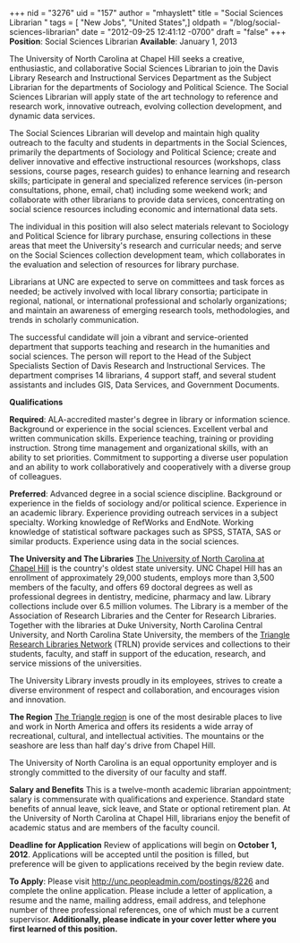 +++
nid = "3276"
uid = "157"
author = "mhayslett"
title = "Social Sciences Librarian "
tags = [ "New Jobs", "United States",]
oldpath = "/blog/social-sciences-librarian"
date = "2012-09-25 12:41:12 -0700"
draft = "false"
+++
**Position**: Social Sciences Librarian
**Available**: January 1, 2013

The University of North Carolina at Chapel Hill seeks a creative,
enthusiastic, and collaborative Social Sciences Librarian to join the
Davis Library Research and Instructional Services Department as the
Subject Librarian for the departments of Sociology and Political
Science. The Social Sciences Librarian will apply state of the art
technology to reference and research work, innovative outreach, evolving
collection development, and dynamic data services.

The Social Sciences Librarian will develop and maintain high quality
outreach to the faculty and students in departments in the Social
Sciences, primarily the departments of Sociology and Political Science;
create and deliver innovative and effective instructional resources
(workshops, class sessions, course pages, research guides) to enhance
learning and research skills; participate in general and specialized
reference services (in-person consultations, phone, email, chat)
including some weekend work; and collaborate with other librarians to
provide data services, concentrating on social science resources
including economic and international data sets.

The individual in this position will also select materials relevant to
Sociology and Political Science for library purchase, ensuring
collections in these areas that meet the University's research and
curricular needs; and serve on the Social Sciences collection
development team, which collaborates in the evaluation and selection of
resources for library purchase.

Librarians at UNC are expected to serve on committees and task forces as
needed; be actively involved with local library consortia; participate
in regional, national, or international professional and scholarly
organizations; and maintain an awareness of emerging research tools,
methodologies, and trends in scholarly communication.

The successful candidate will join a vibrant and service-oriented
department that supports teaching and research in the humanities and
social sciences. The person will report to the Head of the Subject
Specialists Section of Davis Research and Instructional Services. The
department comprises 14 librarians, 4 support staff, and several student
assistants and includes GIS, Data Services, and Government Documents.

**Qualifications**

**Required**:
ALA-accredited master's degree in library or information science.
Background or experience in the social sciences. Excellent verbal and
written communication skills. Experience teaching, training or providing
instruction. Strong time management and organizational skills, with an
ability to set priorities. Commitment to supporting a diverse user
population and an ability to work collaboratively and cooperatively with
a diverse group of colleagues.

**Preferred**:
Advanced degree in a social science discipline. Background or experience
in the fields of sociology and/or political science. Experience in an
academic library. Experience providing outreach services in a subject
specialty. Working knowledge of RefWorks and EndNote. Working knowledge
of statistical software packages such as SPSS, STATA, SAS or similar
products. Experience using data in the social sciences.

**The University and The Libraries**
[The University of North Carolina at Chapel Hill](http://www.unc.edu/)
is the country's oldest state university. UNC Chapel Hill has an
enrollment of approximately 29,000 students, employs more than 3,500
members of the faculty, and offers 69 doctoral degrees as well as
professional degrees in dentistry, medicine, pharmacy and law. Library
collections include over 6.5 million volumes. The Library is a member of
the Association of Research Libraries and the Center for Research
Libraries. Together with the libraries at Duke University, North
Carolina Central University, and North Carolina State University, the
members of the [Triangle Research Libraries
Network](http://www.trln.org/) (TRLN) provide services and collections
to their students, faculty, and staff in support of the education,
research, and service missions of the universities.

The University Library invests proudly in its employees, strives to
create a diverse environment of respect and collaboration, and
encourages vision and innovation.

**The Region**
[The Triangle region](http://triangle.citysearch.com/) is one of the
most desirable places to live and work in North America and offers its
residents a wide array of recreational, cultural, and intellectual
activities. The mountains or the seashore are less than half day's
drive from Chapel Hill.

The University of North Carolina is an equal opportunity employer and is
strongly committed to the diversity of our faculty and staff.

**Salary and Benefits**
This is a twelve-month academic librarian appointment; salary is
commensurate with qualifications and experience. Standard state benefits
of annual leave, sick leave, and State or optional retirement plan. At
the University of North Carolina at Chapel Hill, librarians enjoy the
benefit of academic status and are members of the faculty council.

**Deadline for Application**
Review of applications will begin on **October 1, 2012**. Applications
will be accepted until the position is filled, but preference will be
given to applications received by the begin review date.

**To Apply**:
Please visit <http://unc.peopleadmin.com/postings/8226> and complete the
online application. Please include a letter of application, a resume and
the name, mailing address, email address, and telephone number of three
professional references, one of which must be a current supervisor.
**Additionally, please indicate in your cover letter where you first
learned of this position.**

